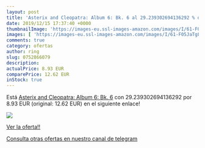 ```yaml
---
layout: post
title: 'Asterix and Cleopatra: Album 6: Bk. 6 al 29.239302694136292 % de descuento'
date: 2019/12/15 17:37:40 +0000
thumbnailImage: 'https://images-eu.ssl-images-amazon.com/images/I/61-F05JaTgL._SL200_.jpg'
images: [ 'https://images-eu.ssl-images-amazon.com/images/I/61-F05JaTgL._SL200_.jpg' ]
comments: true
category: ofertas
author: ring
slug: 0752866079
description:
actualPrice: 8.93 EUR
comparePrice: 12.62 EUR
inStock: true
---
```


Está [Asterix and Cleopatra: Album 6: Bk. 6](https://www.amazon.com/dp/0752866079/?tag=redken08-20) con 29.239302694136292 por 8.93 EUR (original: 12.62 EUR) en el siguiente enlace!

[![](https://images-eu.ssl-images-amazon.com/images/I/61-F05JaTgL._SL200_.jpg)](https://www.amazon.com/dp/0752866079/?tag=redken08-20)

[Ver la oferta!!](https://www.amazon.com/dp/0752866079/?tag=redken08-20)

[Consulta otras ofertas en nuestro canal de telegram](https://t.me/s/ofertas25)
